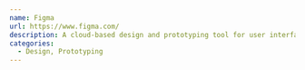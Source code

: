 ```yaml
---
name: Figma
url: https://www.figma.com/
description: A cloud-based design and prototyping tool for user interface and experience design.
categories:
  - Design, Prototyping
---
```

